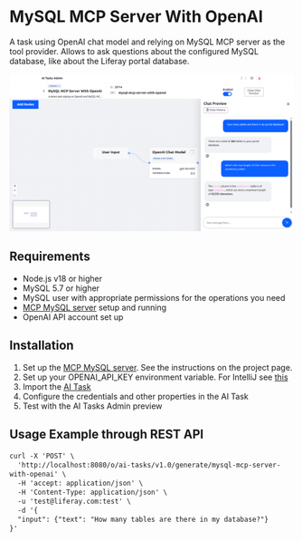 # MySQL MCP Server With OpenAI

A task using OpenAI chat model and relying on MySQL MCP server as the tool provider. Allows to ask questions about the configured MySQL database, like about the Liferay portal database.

![MySQL MCP Server With OpenAI](mysql-mcp-server-with-openai.png "MySQL MCP Server With OpenAI")

## Requirements

* Node.js v18 or higher
* MySQL 5.7 or higher
* MySQL user with appropriate permissions for the operations you need
* [MCP MySQL server](https://github.com/benborla/mcp-server-mysql) setup and running
* OpenAI API account set up

## Installation

1. Set up the [MCP MySQL server](https://github.com/benborla/mcp-server-mysql). See the instructions on the project page.
1. Set up your OPENAI_API_KEY environment variable. For IntelliJ see [this](https://www.jetbrains.com/help/objc/add-environment-variables-and-program-arguments.html)
1. Import the [AI Task](./mysql-mcp-server-with-openai.json)
1. Configure the credentials and other properties in the AI Task
1. Test with the AI Tasks Admin preview

## Usage Example through REST API

```
curl -X 'POST' \
  'http://localhost:8080/o/ai-tasks/v1.0/generate/mysql-mcp-server-with-openai' \
  -H 'accept: application/json' \
  -H 'Content-Type: application/json' \
  -u 'test@liferay.com:test' \
  -d '{
  "input": {"text": "How many tables are there in my database?"}
}'
```


